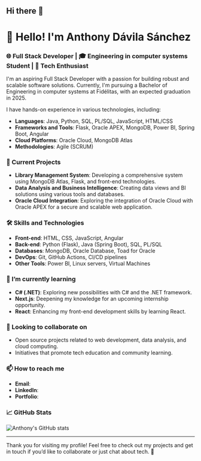 ## Hi there 👋

# 👋 Hello! I'm Anthony Dávila Sánchez

### 🌐 Full Stack Developer | 🎓 Engineering in computer systems Student | 🔧 Tech Enthusiast

I'm an aspiring Full Stack Developer with a passion for building robust and scalable software solutions. Currently, I'm pursuing a Bachelor of Engineering in computer systems at Fidélitas, with an expected graduation in 2025. 

I have hands-on experience in various technologies, including:
- **Languages**: Java, Python, SQL, PL/SQL, JavaScript, HTML/CSS
- **Frameworks and Tools**: Flask, Oracle APEX, MongoDB, Power BI, Spring Boot, Angular
- **Cloud Platforms**: Oracle Cloud, MongoDB Atlas
- **Methodologies**: Agile (SCRUM)

### 🔭 Current Projects
- **Library Management System**: Developing a comprehensive system using MongoDB Atlas, Flask, and front-end technologies.
- **Data Analysis and Business Intelligence**: Creating data views and BI solutions using various tools and databases.
- **Oracle Cloud Integration**: Exploring the integration of Oracle Cloud with Oracle APEX for a secure and scalable web application.

### 🛠️ Skills and Technologies
- **Front-end**: HTML, CSS, JavaScript, Angular 
- **Back-end**: Python (Flask), Java (Spring Boot), SQL, PL/SQL
- **Databases**: MongoDB, Oracle Database, Toad for Oracle
- **DevOps**: Git, GitHub Actions, CI/CD pipelines
- **Other Tools**: Power BI, Linux servers, Virtual Machines

### 🌱 I’m currently learning
- **C# (.NET)**: Exploring new possibilities with C# and the .NET framework.
- **Next.js**: Deepening my knowledge for an upcoming internship opportunity.
- **React**: Enhancing my front-end development skills by learning React.

### 👯 Looking to collaborate on
- Open source projects related to web development, data analysis, and cloud computing.
- Initiatives that promote tech education and community learning.

### 📫 How to reach me
- **Email**: [](anthonydavilasanchez@gmail.com)
- **LinkedIn**: [](https://www.linkedin.com/in/anthony-d%C3%A1vila-s%C3%A1nchez-6612aa245/)
- **Portfolio**: [](https://anthony-davila-portafolio.netlify.app/)

### 📈 GitHub Stats
![Anthony's GitHub stats](https://github-readme-stats.vercel.app/api?username=TonyDS182&show_icons=true&theme=dark)

---

Thank you for visiting my profile! Feel free to check out my projects and get in touch if you’d like to collaborate or just chat about tech. 🚀
